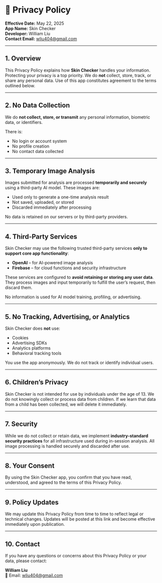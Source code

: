 
# 📄 Privacy Policy

**Effective Date:** May 22, 2025  
**App Name:** Skin Checker  
**Developer:** William Liu  
**Contact Email:** [wliu404@gmail.com](mailto:wliu404@gmail.com)

---

## 1. Overview

This Privacy Policy explains how **Skin Checker** handles your information. Protecting your privacy is a top priority. We do **not** collect, store, track, or share any personal data. Use of this app constitutes agreement to the terms outlined below.

---

## 2. No Data Collection

We do **not collect, store, or transmit** any personal information, biometric data, or identifiers.

There is:

- No login or account system  
- No profile creation  
- No contact data collected

---

## 3. Temporary Image Analysis

Images submitted for analysis are processed **temporarily and securely** using a third-party AI model. These images are:

- Used only to generate a one-time analysis result  
- Not saved, uploaded, or stored  
- Discarded immediately after processing

No data is retained on our servers or by third-party providers.

---

## 4. Third-Party Services

Skin Checker may use the following trusted third-party services **only to support core app functionality**:

- **OpenAI** – for AI-powered image analysis  
- **Firebase** – for cloud functions and security infrastructure

These services are configured to **avoid retaining or storing any user data**. They process images and input temporarily to fulfill the user’s request, then discard them.

No information is used for AI model training, profiling, or advertising.

---

## 5. No Tracking, Advertising, or Analytics

Skin Checker does **not** use:

- Cookies  
- Advertising SDKs  
- Analytics platforms  
- Behavioral tracking tools

You use the app anonymously. We do not track or identify individual users.

---

## 6. Children’s Privacy

Skin Checker is not intended for use by individuals under the age of 13. We do not knowingly collect or process data from children. If we learn that data from a child has been collected, we will delete it immediately.

---

## 7. Security

While we do not collect or retain data, we implement **industry-standard security practices** for all infrastructure used during in-session analysis. All image processing is handled securely and discarded after use.

---

## 8. Your Consent

By using the Skin Checker app, you confirm that you have read, understood, and agreed to the terms of this Privacy Policy.

---

## 9. Policy Updates

We may update this Privacy Policy from time to time to reflect legal or technical changes. Updates will be posted at this link and become effective immediately upon publication.

---

## 10. Contact

If you have any questions or concerns about this Privacy Policy or your data, please contact:

**William Liu**  
📧 Email: [wliu404@gmail.com](mailto:wliu404@gmail.com)
